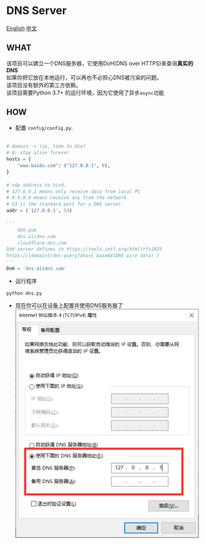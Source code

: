 # DNS Server
[English](/README.md)  [中文](/README_CN.md)  

## WHAT  
该项目可以建立一个DNS服务器，它使用DoH(DNS over HTTPS)来查询**真实的DNS**     
如果你把它放在本地运行，可以再也不必担心DNS被污染的问题。  
该项目没有额外的第三方依赖。  
该项目需要Python 3.7+ 的运行环境，因为它使用了异步`async`功能  
    
## HOW  
+ 配置 `config/config.py`.  
```python

# domain -> (ip, time to die)
# 0: stay alive forever
hosts = {                                   
    "www.baidu.com": ("127.0.0.1", 0),
}

# udp address to bind.
# 127.0.0.1 means only receive data from local PC
# 0.0.0.0 means receive any from the network
# 53 is the standard port for a DNS server
addr = ('127.0.0.1', 53)

'''
    doh.pub
    dns.alidns.com
    cloudflare-dns.com
DoH server defines in https://tools.ietf.org/html/rfc1035
https://{domain}/dns-query?dns={ base64(DNS wire data) }
'''
DoH = 'dns.alidns.com'

```

+ 运行程序  
```
python dns.py
```

+ 现在你可以在设备上配置并使用DNS服务器了  
![](/assets/dns_config.png)
